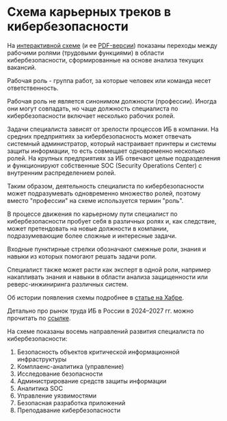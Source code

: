 # Схема карьерных треков в кибербезопасности

На [интерактивной схеме](https://cybersecurity-roadmap.ru/) (и ее [PDF-версии](https://cybersecurity-roadmap.ru/cybersecurity_roadmap.pdf)) показаны переходы между рабочими ролями (трудовыми функциями) в области кибербезопасности, сформированные на основе анализа текущих вакансий.

Рабочая роль - группа работ, за которые человек или команда несет ответственность. 

Рабочая роль не является синонимом должности (профессии). Иногда они могут совпадать, но чаще должность специалиста по кибербезопасности включает несколько рабочих ролей.

Задачи специалиста зависят от зрелости процессов ИБ в компании. На средних предприятиях за кибербезопасность может отвечать системный администратор, который настраивает принтеры и системы защиты информации, то есть совмещает одновременно несколько ролей. На крупных предприятиях за ИБ отвечают целые подразделения и функционируют собственные SOC (Security Operations Center) с внутренним распределением ролей.

Таким образом, деятельность специалиста по кибербезопасности может подразумевать одновременно множество ролей, поэтому вместо "профессии" на схеме используется термин "роль".

В процессе движения по карьерному пути специалист по кибербезопасности пробует себя в различных ролях и, как следствие, может претендовать на новые должности в компании, подразумевающие более сложные и интересные задачи. 

Входные пунктирные стрелки обозначают смежные роли, знания и навыки из которых помогают решать задачи роли.

Специалист также может расти как эксперт в одной роли, например накапливать знания и навыки в области анализа защищенности или реверс-инжиниринга различных систем.

Об истории появления схемы подробнее в [статье на Хабре](https://habr.com/ru/companies/pt/articles/800865/).

Детально про рынок труда ИБ в России в 2024–2027 гг. можно прочитать по [ссылке](https://www.ptsecurity.com/ru-ru/research/analytics/rynok-truda-v-informaczionnoj-bezopasnosti-v-rossii-v-2024-2027-gg-prognozy-problemy-i-perspektivy/).

На схеме показаны восемь направлений развития специалиста по кибербезопасности:

1. Безопасность объектов критической информационной инфраструктуры
2. Комплаенс-аналитика (управление)
3. Исследование безопасности
4. Администрирование средств защиты информации
5. Аналитика SOC
6. Управление уязвимостями
7. Безопасная разработка приложений 
8. Преподавание кибербезопасности



